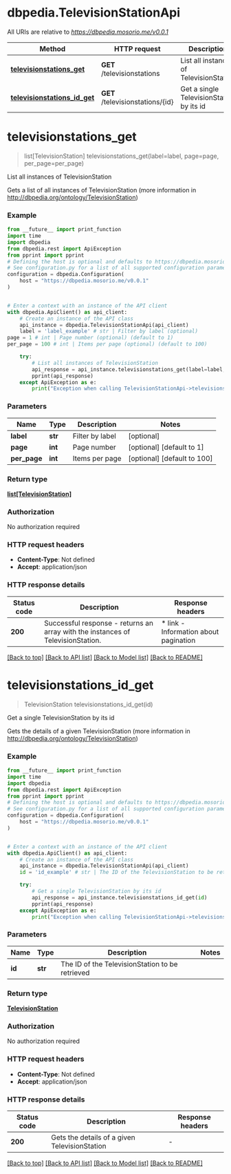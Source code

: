 # dbpedia.TelevisionStationApi

All URIs are relative to *https://dbpedia.mosorio.me/v0.0.1*

Method | HTTP request | Description
------------- | ------------- | -------------
[**televisionstations_get**](TelevisionStationApi.md#televisionstations_get) | **GET** /televisionstations | List all instances of TelevisionStation
[**televisionstations_id_get**](TelevisionStationApi.md#televisionstations_id_get) | **GET** /televisionstations/{id} | Get a single TelevisionStation by its id


# **televisionstations_get**
> list[TelevisionStation] televisionstations_get(label=label, page=page, per_page=per_page)

List all instances of TelevisionStation

Gets a list of all instances of TelevisionStation (more information in http://dbpedia.org/ontology/TelevisionStation)

### Example

```python
from __future__ import print_function
import time
import dbpedia
from dbpedia.rest import ApiException
from pprint import pprint
# Defining the host is optional and defaults to https://dbpedia.mosorio.me/v0.0.1
# See configuration.py for a list of all supported configuration parameters.
configuration = dbpedia.Configuration(
    host = "https://dbpedia.mosorio.me/v0.0.1"
)


# Enter a context with an instance of the API client
with dbpedia.ApiClient() as api_client:
    # Create an instance of the API class
    api_instance = dbpedia.TelevisionStationApi(api_client)
    label = 'label_example' # str | Filter by label (optional)
page = 1 # int | Page number (optional) (default to 1)
per_page = 100 # int | Items per page (optional) (default to 100)

    try:
        # List all instances of TelevisionStation
        api_response = api_instance.televisionstations_get(label=label, page=page, per_page=per_page)
        pprint(api_response)
    except ApiException as e:
        print("Exception when calling TelevisionStationApi->televisionstations_get: %s\n" % e)
```

### Parameters

Name | Type | Description  | Notes
------------- | ------------- | ------------- | -------------
 **label** | **str**| Filter by label | [optional] 
 **page** | **int**| Page number | [optional] [default to 1]
 **per_page** | **int**| Items per page | [optional] [default to 100]

### Return type

[**list[TelevisionStation]**](TelevisionStation.md)

### Authorization

No authorization required

### HTTP request headers

 - **Content-Type**: Not defined
 - **Accept**: application/json

### HTTP response details
| Status code | Description | Response headers |
|-------------|-------------|------------------|
**200** | Successful response - returns an array with the instances of TelevisionStation. |  * link - Information about pagination <br>  |

[[Back to top]](#) [[Back to API list]](../README.md#documentation-for-api-endpoints) [[Back to Model list]](../README.md#documentation-for-models) [[Back to README]](../README.md)

# **televisionstations_id_get**
> TelevisionStation televisionstations_id_get(id)

Get a single TelevisionStation by its id

Gets the details of a given TelevisionStation (more information in http://dbpedia.org/ontology/TelevisionStation)

### Example

```python
from __future__ import print_function
import time
import dbpedia
from dbpedia.rest import ApiException
from pprint import pprint
# Defining the host is optional and defaults to https://dbpedia.mosorio.me/v0.0.1
# See configuration.py for a list of all supported configuration parameters.
configuration = dbpedia.Configuration(
    host = "https://dbpedia.mosorio.me/v0.0.1"
)


# Enter a context with an instance of the API client
with dbpedia.ApiClient() as api_client:
    # Create an instance of the API class
    api_instance = dbpedia.TelevisionStationApi(api_client)
    id = 'id_example' # str | The ID of the TelevisionStation to be retrieved

    try:
        # Get a single TelevisionStation by its id
        api_response = api_instance.televisionstations_id_get(id)
        pprint(api_response)
    except ApiException as e:
        print("Exception when calling TelevisionStationApi->televisionstations_id_get: %s\n" % e)
```

### Parameters

Name | Type | Description  | Notes
------------- | ------------- | ------------- | -------------
 **id** | **str**| The ID of the TelevisionStation to be retrieved | 

### Return type

[**TelevisionStation**](TelevisionStation.md)

### Authorization

No authorization required

### HTTP request headers

 - **Content-Type**: Not defined
 - **Accept**: application/json

### HTTP response details
| Status code | Description | Response headers |
|-------------|-------------|------------------|
**200** | Gets the details of a given TelevisionStation |  -  |

[[Back to top]](#) [[Back to API list]](../README.md#documentation-for-api-endpoints) [[Back to Model list]](../README.md#documentation-for-models) [[Back to README]](../README.md)

